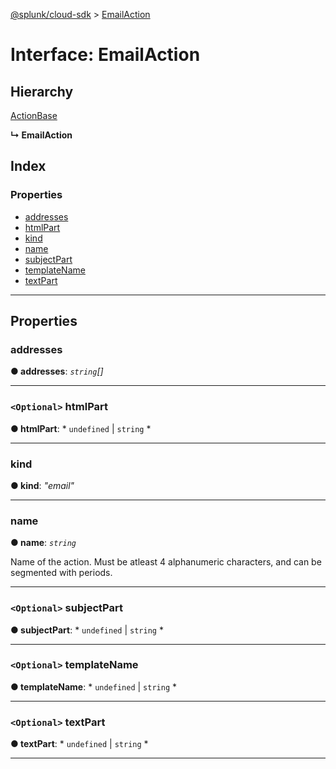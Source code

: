 [@splunk/cloud-sdk](../README.md) > [EmailAction](../interfaces/emailaction.md)

# Interface: EmailAction

## Hierarchy

 [ActionBase](actionbase.md)

**↳ EmailAction**

## Index

### Properties

* [addresses](emailaction.md#addresses)
* [htmlPart](emailaction.md#htmlpart)
* [kind](emailaction.md#kind)
* [name](emailaction.md#name)
* [subjectPart](emailaction.md#subjectpart)
* [templateName](emailaction.md#templatename)
* [textPart](emailaction.md#textpart)

---

## Properties

<a id="addresses"></a>

###  addresses

**● addresses**: *`string`[]*

___
<a id="htmlpart"></a>

### `<Optional>` htmlPart

**● htmlPart**: * `undefined` &#124; `string`
*

___
<a id="kind"></a>

###  kind

**● kind**: *"email"*

___
<a id="name"></a>

###  name

**● name**: *`string`*

Name of the action. Must be atleast 4 alphanumeric characters, and can be segmented with periods.

___
<a id="subjectpart"></a>

### `<Optional>` subjectPart

**● subjectPart**: * `undefined` &#124; `string`
*

___
<a id="templatename"></a>

### `<Optional>` templateName

**● templateName**: * `undefined` &#124; `string`
*

___
<a id="textpart"></a>

### `<Optional>` textPart

**● textPart**: * `undefined` &#124; `string`
*

___

